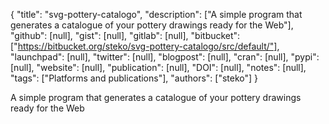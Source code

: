 {
  "title": "svg-pottery-catalogo",
  "description": ["A simple program that generates a catalogue of your pottery drawings ready for the Web"],
  "github": [null],
  "gist": [null],
  "gitlab": [null],
  "bitbucket": ["https://bitbucket.org/steko/svg-pottery-catalogo/src/default/"],
  "launchpad": [null],
  "twitter": [null],
  "blogpost": [null],
  "cran": [null],
  "pypi": [null],
  "website": [null],
  "publication": [null],
  "DOI": [null],
  "notes": [null],
  "tags": ["Platforms and publications"],
  "authors": ["steko"]
}

<!-- Generated by csv2md.R – do not edit by hand -->

A simple program that generates a catalogue of your pottery drawings ready for the Web